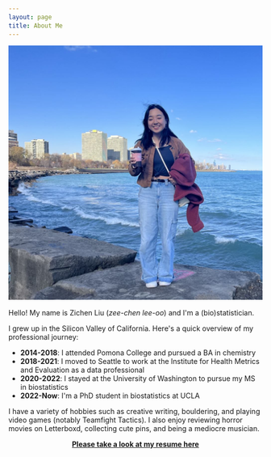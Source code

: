 ```yaml
---
layout: page
title: About Me
---
```


![me](/assets/img/my_chicago_face.jfif)

Hello! My name is Zichen Liu (*zee-chen lee-oo*) and I'm a (bio)statistician.

I grew up in the Silicon Valley of California. Here's a quick overview of my professional journey:

- **2014-2018**: I attended Pomona College and pursued a BA in chemistry
- **2018-2021**: I moved to Seattle to work at the Institute for Health Metrics and Evaluation as a data professional
- **2020-2022**: I stayed at the University of Washington to pursue my MS in biostatistics
- **2022-Now**: I'm a PhD student in biostatistics at UCLA
 
I have a variety of hobbies such as creative writing, bouldering, and playing video games (notably Teamfight Tactics). I also enjoy reviewing horror movies on Letterboxd, collecting cute pins, and being a mediocre musician.

<a href="/assets/files/resume.pdf"><center><b>Please take a look at my resume here</b></center></a>
